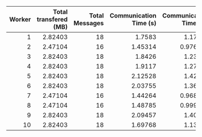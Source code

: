 |   Worker |   Total transfered (MB) |   Total Messages |   Communication Time (s) |   Communication Time (%) |   Work Time (s) |   Work Time (%) |   Other Time (s) |   Other Time (%) |
|---------:|------------------------:|-----------------:|-------------------------:|-------------------------:|----------------:|----------------:|-----------------:|-----------------:|
|        1 |                 2.82403 |               18 |                  1.7583  |                 1.17826  |         76.8618 |         51.506  |          70.6089 |          47.3158 |
|        2 |                 2.47104 |               16 |                  1.45314 |                 0.976546 |         78.5163 |         52.7649 |          68.8344 |          46.2585 |
|        3 |                 2.82403 |               18 |                  1.8426  |                 1.23407  |         86.8642 |         58.1767 |          60.6041 |          40.5892 |
|        4 |                 2.82403 |               18 |                  1.9117  |                 1.27951  |         81.4709 |         54.529  |          66.0258 |          44.1915 |
|        5 |                 2.82403 |               18 |                  2.12528 |                 1.42142  |         81.3289 |         54.3939 |          66.0642 |          44.1847 |
|        6 |                 2.82403 |               18 |                  2.03755 |                 1.36295  |         94.7661 |         63.3908 |          52.6914 |          35.2463 |
|        7 |                 2.47104 |               16 |                  1.44264 |                 0.968549 |         79.6469 |         53.4726 |          67.8595 |          45.5589 |
|        8 |                 2.47104 |               16 |                  1.48785 |                 0.999251 |         71.8647 |         48.2649 |          75.5439 |          50.7359 |
|        9 |                 2.82403 |               18 |                  2.09457 |                 1.40133  |         83.8086 |         56.0705 |          63.5669 |          42.5282 |
|       10 |                 2.82403 |               18 |                  1.69768 |                 1.13861  |         90.1627 |         60.4711 |          57.2401 |          38.3903 |